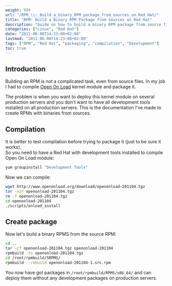 ```yaml
---
weight: 999
url: "/RPM_\\:_Build_a_binary_RPM_package_from_sources_on_Red_Hat/"
title: "RPM: Build a Binary RPM Package from Sources on Red Hat"
description: "Guide on how to build a binary RPM package from source files on Red Hat systems, including compilation and packaging steps."
categories: ["Linux", "Red Hat"]
date: "2011-06-08T14:23:00+02:00"
lastmod: "2011-06-08T14:23:00+02:00"
tags: ["RPM", "Red Hat", "packaging", "compilation", "Development"]
toc: true
---
```


## Introduction

Building an RPM is not a complicated task, even from source files. In my job I had to compile [Open On Load](https://www.openonload.org/) kernel module and package it.

The problem is when you want to deploy this kernel module on several production servers and you don't want to have all development tools installed on all production servers. This is the documentation I've made to create RPMs with binaries from sources.

## Compilation

It is better to test compilation before trying to package it (just to be sure it works).  
So you need to have a Red Hat with development tools installed to compile Open On Load module:

```bash
yum groupinstall "Development Tools"
```

Now we can compile:

```bash
wget http://www.openonload.org/download/openonload-201104.tgz
tar -xzf openonload-201104.tgz
rm -f openonload-201104.tgz
cd openonload-201104
./scripts/onload_install
```

## Create package

Now let's build a binary RPMS from the source RPM:

```bash
cd ..
tar -cf openonload-201104.tgz openonload-201104
rpmbuild -ts openonload-201104.tgz
cd /root/rpmbuild/SRPMS/
rpmbuild --rebuild openonload-201104-1.src.rpm
```

You now have got packages in `/root/rpmbuild/RPMS/x86_64/` and can deploy them without any development packages on production servers.

